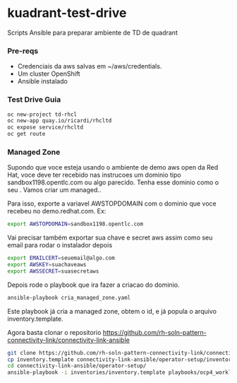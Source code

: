# kuadrant-test-drive
Scripts Ansible para preparar ambiente de TD de quadrant 

### Pre-reqs
* Credenciais da aws salvas em ~/aws/credentials.
* Um cluster OpenShift
* Ansible instalado

### Test Drive Guia
```bash
oc new-project td-rhcl
oc new-app quay.io/ricardi/rhcltd
oc expose service/rhcltd
oc get route
```

### Managed Zone
Supondo que voce esteja usando o ambiente de demo aws open da Red Hat, voce deve ter recebido nas instrucoes um dominio tipo sandbox1198.opentlc.com ou algo parecido. Tenha esse dominio como o seu <top domain>. Vamos criar um managed.<top domain>.

Para isso, exporte a variavel AWSTOPDOMAIN com o dominio que voce recebeu no demo.redhat.com. Ex:
```bash
export AWSTOPDOMAIN=sandbox1198.opentlc.com
```
Vai precisar também exportar sua chave e secret aws assim como seu email para rodar o instalador depois

```bash
export EMAILCERT=seuemail@algo.com
export AWSKEY=suachaveaws
export AWSSECRET=suasecretaws
```


Depois rode o playbook que ira fazer a criacao do dominio.

```bash
ansible-playbook cria_managed_zone.yaml
```

Este playbook já cria a managed zone, obtem o id, e já popula o arquivo inventory.template. 

Agora basta clonar o repositorio https://github.com/rh-soln-pattern-connectivity-link/connectivity-link-ansible

```bash
git clone https://github.com/rh-soln-pattern-connectivity-link/connectivity-link-ansible
cp inventory.template connectivity-link-ansible/operator-setup/inventories
cd connectivity-link-ansible/operator-setup/
ansible-playbook -i inventories/inventory.template playbooks/ocp4_workload_connectivity_link.yml -e ACTION=create
```


